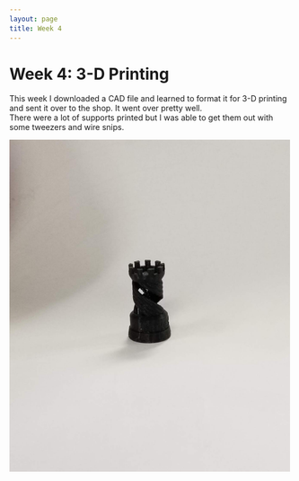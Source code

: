 ```yaml
---
layout: page
title: Week 4
---
```


# Week 4: 3-D Printing

This week I downloaded a CAD file and learned to format it for 3-D printing and sent it over to the shop. It went over pretty well.  
There were a lot of supports printed but I was able to get them out with some tweezers and wire snips.

<img src="castle.jpg" alt="castle" width="500"/>
